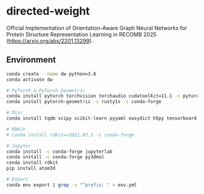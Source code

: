 # directed-weight

Official Implementation of Orientation-Aware Graph Neural Networks for Protein Structure Representation Learning in RECOMB 2025 (https://arxiv.org/abs/2201.13299).

## Environment

```bash
conda create --name dw python=3.8
conda activate dw

# PyTorch & PyTorch Geometric
conda install pytorch torchvision torchaudio cudatoolkit=11.1 -c pytorch -c nvidia
conda install pytorch-geometric -c rusty1s -c conda-forge

# Misc
conda install tqdm scipy scikit-learn pyyaml easydict h5py tensorboard python-lmdb biopython matplotlib nodejs -c conda-forge

# RDKit
# conda install rdkit==2021.03.5 -c conda-forge

# Jupyter
conda install -c conda-forge jupyterlab
conda install -c conda-forge py3dmol
conda install rdkit
pip install atom3d

# Export
conda env export | grep -v "^prefix: " > env.yml
```

